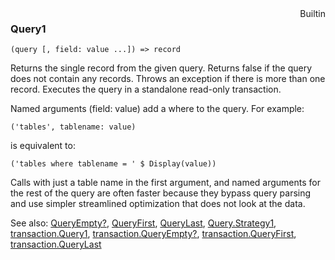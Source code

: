 <div style="float:right"><span class="builtin">Builtin</span></div>

### Query1

``` suneido
(query [, field: value ...]) => record
```

Returns the single record from the given query. Returns false if the query does not contain any records. Throws an exception if there is more than one record. Executes the query in a standalone read-only transaction.

Named arguments (field: value) add a where to the query. For example:

``` suneido
('tables', tablename: value)
```

is equivalent to:

``` suneido
('tables where tablename = ' $ Display(value))
```

Calls with just a table name in the first argument, and named arguments for the rest of the query are often faster because they bypass query parsing and use simpler streamlined optimization that does not look at the data.


See also:
[QueryEmpty?](<QueryEmpty?.md>),
[QueryFirst](<QueryFirst.md>),
[QueryLast](<QueryLast.md>),
[Query.Strategy1](<Query/Query.Strategy1.md>),
[transaction.Query1](<Transaction/transaction.Query1.md>),
[transaction.QueryEmpty?](<Transaction/transaction.QueryEmpty?.md>),
[transaction.QueryFirst](<Transaction/transaction.QueryFirst.md>),
[transaction.QueryLast](<Transaction/transaction.QueryLast.md>)
